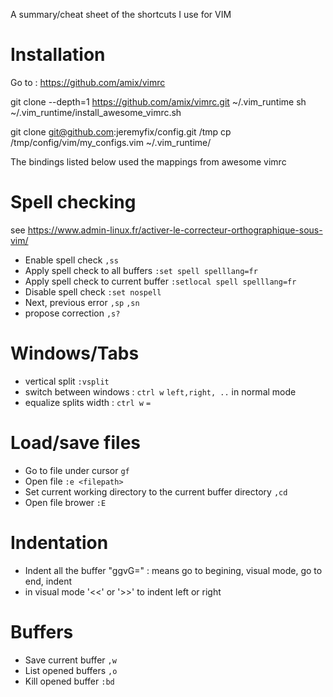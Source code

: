 A summary/cheat sheet of the shortcuts I use for VIM

Installation
============

Go to : https://github.com/amix/vimrc

git clone --depth=1 https://github.com/amix/vimrc.git ~/.vim_runtime
sh ~/.vim_runtime/install_awesome_vimrc.sh

git clone git@github.com:jeremyfix/config.git /tmp
cp /tmp/config/vim/my_configs.vim ~/.vim_runtime/


The bindings listed below used the mappings from awesome vimrc

Spell checking
==============

see https://www.admin-linux.fr/activer-le-correcteur-orthographique-sous-vim/

- Enable spell check `,ss`
- Apply spell check to all buffers `:set spell spelllang=fr`
- Apply spell check to current buffer `:setlocal spell spelllang=fr`
- Disable spell check `:set nospell`
- Next, previous error `,sp` `,sn` 
- propose correction `,s?`

Windows/Tabs
============

- vertical split `:vsplit`
- switch between windows : `ctrl w`  `left,right, ..` in normal mode
- equalize splits width :  `ctrl w` `=`

Load/save files
===============

- Go to file under cursor `gf`
- Open file `:e <filepath>`
- Set current working directory to the current buffer directory `,cd`
- Open file brower `:E`

Indentation
===========

- Indent all the buffer "ggvG="  : means go to begining, visual mode, go to end, indent
- in visual mode '<<' or '>>' to indent left or right

Buffers
=======

- Save current buffer `,w`
- List opened buffers `,o`
- Kill opened buffer `:bd`


